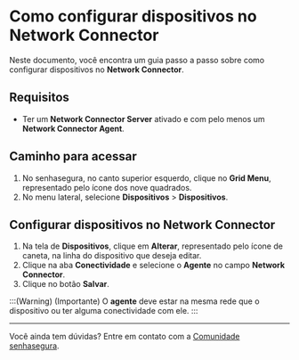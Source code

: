 # Como configurar dispositivos no Network Connector

Neste documento, você encontra um guia passo a passo sobre como configurar dispositivos no **Network Connector**.

## Requisitos

* Ter um **Network Connector Server** ativado e com pelo menos um **Network Connector Agent**.

## Caminho para acessar

1. No senhasegura, no canto superior esquerdo, clique no **Grid Menu**, representado pelo ícone dos nove quadrados. 
2. No menu lateral, selecione **Dispositivos** > **Dispositivos**.

## Configurar dispositivos no Network Connector

1. Na tela de **Dispositivos**, clique em **Alterar**, representado pelo ícone de caneta, na linha do dispositivo que deseja editar.
2. Clique na aba **Conectividade** e selecione o **Agente** no campo **Network Connector**.
3. Clique no botão **Salvar**.

:::(Warning) (Importante)
O **agente** deve estar na mesma rede que o dispositivo ou ter alguma conectividade com ele.
:::

---

Você ainda tem dúvidas? Entre em contato com a [Comunidade senhasegura](https://community.senhasegura.io/).